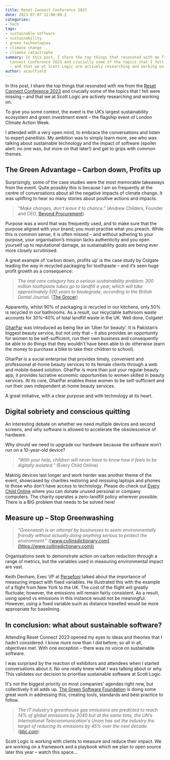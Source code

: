 ```yaml
---
title: Reset Connect Conference 2023
date: 2023-07-07 12:08:00 Z
categories:
- Tech
tags:
- sustainable software
- sustainability
- green technologies
- climate change
- climate catastrophe
summary: In this post, I share the top things that resonated with me from the Reset
  Connect Conference 2023 and crucially some of the topics that I felt were missing
  – and that we at Scott Logic are actively researching and working on.
author: acaulfield
---
```


In this post, I share the top things that resonated with me from the [Reset Connect Conference 2023](https://www.reset-connect.com/) and crucially some of the topics that I felt were missing – and that we at Scott Logic are actively researching and working on.

To give you some context, the event is the UK’s largest sustainability ecosystem and green investment event – the flagship event of London Climate Action Week.

I attended with a very open mind, to embrace the conversations and listen to expert panellists. My ambition was to simply learn more, see who was talking about sustainable technology and the impact of software (spoiler alert: no one was, but more on that later!) and get to grips with common themes.

## The Green Advantage – Carbon down, Profits up

Surprisingly, some of the case studies were the most memorable takeaways from the event. Quite possibly this is because I am so frequently at the centre of conversations about all the negative impacts of climate change. It was uplifting to hear so many stories about positive actions and impacts.

> *“Make changes, don’t leave it to chance.”*
> \(Andrew Childers, Founder and CEO, [Beyond Procurement](https://beyondprocurement.co.uk/))

Purpose was a word that was frequently used, and to make sure that the purpose aligned with your brand; you must practise what you preach. While this is common sense, it is often missed – and without adhering to your purpose, your organisation’s mission lacks authenticity and you open yourself up to reputational damage, as sustainability goals are being ever more closely scrutinised.

A great example of ‘carbon down, profits up’ is the case study by Colgate leading the way in recycled packaging for toothpaste – and it’s seen huge profit growth as a consequence:

> *The oral care category has a serious sustainability problem: 300 million toothpaste tubes go to landfill a year, which will take approximately 500 years to biodegrade, according to the British Dental Journal.*
> \([The Grocer](https://www.thegrocer.co.uk/healthcare-beauty-and-baby/how-toothpaste-brands-are-finally-facing-into-sustainability-concerns/664179.article))

Apparently, whilst 90% of packaging is recycled in our kitchens, only 50% is recycled in our bathrooms. As a result, our recyclable bathroom waste accounts for 30%–40% of total landfill waste in the UK. Well done, Colgate!

[GharPar](https://gharpar.co/) was introduced as being like an ‘Uber for beauty’. It is Pakistan’s biggest beauty service, but not only that – it also provides an opportunity for women to be self-sufficient, run their own business and consequently be able to do things that they wouldn't have been able to do otherwise (earn the money to purchase a bike to take their children to school).

GharPar is a social enterprise that provides timely, convenient and professional at-home beauty services to its female clients through a web and mobile-based solution. GharPar is more than just your regular beauty app, it provides lucrative economic opportunities to women skilled in beauty services. At its core, GharPar enables these women to be self-sufficient and run their own independent at-home beauty services.

A great initiative, with a clear purpose and with technology at its heart.

## Digital sobriety and conscious quitting

An interesting debate on whether we need multiple devices and second screens, and why software is allowed to accelerate the obsolescence of hardware.

Why should we need to upgrade our hardware because the software won’t run on a 10-year-old device?

> *“With your help, children will never have to know how it feels to be digitally isolated.”*
> \(Every Child Online)

Making devices last longer and work harder was another theme of the event, showcased by charities restoring and reissuing laptops and phones to those who don't have access to technology. Please do check out [Every Child Online](https://everychildonline.co.uk/) where you can donate unused personal or company computers. The charity operates a zero-landfill policy wherever possible. There is a BIG problem that needs to be solved here!

## Measure up – Stop Greenwashing

> *“Greenwash is an attempt by businesses to seem environmentally friendly without actually doing anything serious to protect the environment.”*
> \([www.collinsdictionary.com](https://www.collinsdictionary.com))

Organisations seek to demonstrate action on carbon reduction through a range of metrics, but the variables used in measuring environmental impact are vast.

Keith Denham, Exec VP at [Persefoni](https://www.persefoni.com/) talked about the importance of measuring impact with fixed variables. He illustrated this with the example of a flight from New York to the UK. The cost of the flight will greatly fluctuate; however, the emissions will remain fairly consistent. As a result, using spend vs emissions in this instance would not be meaningful. However, using a fixed variable such as distance travelled would be more appropriate for baselining.

## In conclusion: what about sustainable software?

Attending Reset Connect 2023 opened my eyes to ideas and theories that I hadn’t considered. I know more now than I did before; so all in all, objectives met. With one exception – there was no voice on sustainable software.

I was surprised by the reaction of exhibitors and attendees when I started conversations about it. No one really knew what I was talking about or why. This validates our decision to prioritise sustainable software at Scott Logic.

It's not the biggest priority on most companies' agendas right now, but collectively it all adds up. [The Green Software Foundation](https://greensoftware.foundation/) is doing some great work in addressing this, creating tools, standards and best practice to follow.

> *The IT industry’s greenhouse gas emissions are predicted to reach 14% of global emissions by 2040 but at the same time, the UN's International Telecommunication's Union has set the industry the target of reducing its emissions by 45% over the next decade.*
> \([bbc.com](https://www.bbc.com/future/article/20200305-why-your-internet-habits-are-not-as-clean-as-you-think))

Scott Logic is working with clients to measure and reduce their impact. We are working on a framework and a playbook which we plan to open source later this year – watch this space…